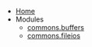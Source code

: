 <!-- markdownlint-disable MD001 MD013 MD034 MD033 MD051 MD041 -->

- [Home](/)
- Modules
  - [commons.buffers](commons_buffers.md)
  - [commons.fileios](commons_fileios.md)
